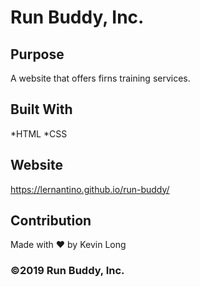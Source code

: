 # Run Buddy, Inc.

## Purpose
A website that offers firns training services.

## Built With
*HTML
*CSS

## Website
https://lernantino.github.io/run-buddy/

## Contribution
Made with ❤️ by Kevin Long
### ©️2019 Run Buddy, Inc.

